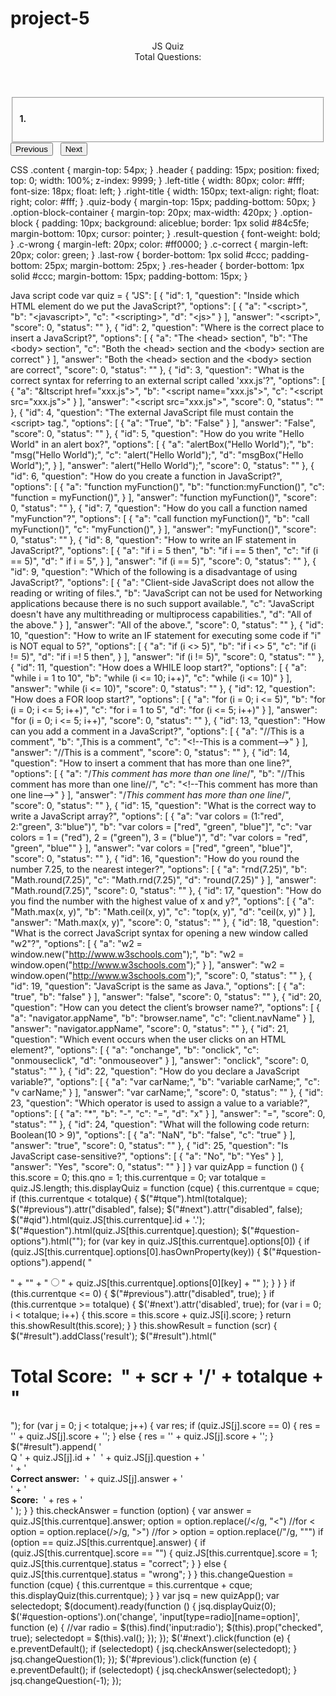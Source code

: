 # project-5
<!DOCTYPE html>
<html lang="en">
<head>
<meta charset="UTF-8">
<meta http-equiv="X-UA-Compatible" content="IE=edge">
<meta name="viewport" content="width=device-width, initial-scale=1.0">
<title>Javascript Quiz</title>
<link rel="stylesheet" href="style.css">
<link rel="stylesheet" href="https://cdnjs.cloudflare.com/ajax/libs/font-awesome/4.7.0/css/font-awesome.css">
<link rel="stylesheet" href="https://cdnjs.cloudflare.com/ajax/libs/twitter-bootstrap/4.0.0-alpha.6/css/bootstrap.min.css">
</head>
<body>
<header class="header bg-primary">
<div class="left-title">JS Quiz</div>
<div class="right-title">Total Questions: <span id="tque"></span></div>
<div class="clearfix"></div>
</header>
<div class="content">
<div class="container-fluid">
<div class="row">
<div class="col-sm-12">
<div id="result" class="quiz-body">
<form name="quizForm" onSubmit="">
<fieldset class="form-group">
<h4><span id="qid">1.</span> <span id="question"></span></h4>
<div class="option-block-container" id="question-options">
</div> <!-- End of option block -->
</fieldset>
<button name="previous" id="previous" class="btn btn-success">Previous</button>
&nbsp;
<button name="next" id="next" class="btn btn-success">Next</button>
</form>
</div>
</div> <!-- End of col-sm-12 -->
</div> <!-- End of row -->
</div> <!-- ENd of container fluid -->
</div> <!-- End of content -->
<script src="https://cdnjs.cloudflare.com/ajax/libs/jquery/3.1.1/jquery.min.js"></script>
<script src="https://cdnjs.cloudflare.com/ajax/libs/twitter-bootstrap/4.0.0-alpha.6/js/bootstrap.min.js"></script>
<script src="script.js"></script>
</body>
</html>

CSS
.content {
    margin-top: 54px;
    }
    .header {
    padding: 15px;
    position: fixed;
    top: 0;
    width: 100%;
    z-index: 9999;
    }
    .left-title {
    width: 80px;
    color: #fff;
    font-size: 18px;
    float: left;
    }
    .right-title {
    width: 150px;
    text-align: right;
    float: right;
    color: #fff;
    }
    .quiz-body {
    margin-top: 15px;
    padding-bottom: 50px;
    }
    .option-block-container {
    margin-top: 20px;
    max-width: 420px;
    }
    .option-block {
    padding: 10px;
    background: aliceblue;
    border: 1px solid #84c5fe;
    margin-bottom: 10px;
    cursor: pointer;
    }
    .result-question {
    font-weight: bold;
    }
    .c-wrong {
    margin-left: 20px;
    color: #ff0000;
    }
    .c-correct {
    margin-left: 20px;
    color: green;
    }
    .last-row {
    border-bottom: 1px solid #ccc;
    padding-bottom: 25px;
    margin-bottom: 25px;
    }
    .res-header {
    border-bottom: 1px solid #ccc;
    margin-bottom: 15px;
    padding-bottom: 15px;
    }
    

Java script code
var quiz = {
    "JS": [
    {
    "id": 1,
    "question": "Inside which HTML element do we put the JavaScript?",
    "options": [
    {
    "a": "&lt;script&gt;",
    "b": "&lt;javascript&gt;",
    "c": "&lt;scripting&gt;",
    "d": "&lt;js&gt;"
    }
    ],
    "answer": "&lt;script&gt;",
    "score": 0,
    "status": ""
    },
    {
    "id": 2,
    "question": "Where is the correct place to insert a JavaScript?",
    "options": [
    {
    "a": "The &lt;head&gt; section",
    "b": "The &lt;body&gt; section",
    "c": "Both the &lt;head&gt; section and the &lt;body&gt; section are correct"
    }
    ],
    "answer": "Both the &lt;head&gt; section and the &lt;body&gt; section are correct",
    "score": 0,
    "status": ""
    },
    {
    "id": 3,
    "question": "What is the correct syntax for referring to an external script called 'xxx.js'?",
    "options": [
    {
    "a": "&ltscript href=&quot;xxx.js&quot;>",
    "b": "&lt;script name=&quot;xxx.js&quot;&gt;",
    "c": "&lt;script src=&quot;xxx.js&quot;&gt;"
    }
    ],
    "answer": "&lt;script src=&quot;xxx.js&quot;&gt;",
    "score": 0,
    "status": ""
    },
    {
    "id": 4,
    "question": "The external JavaScript file must contain the &lt;script&gt; tag.",
    "options": [
    {
    "a": "True",
    "b": "False"
    }
    ],
    "answer": "False",
    "score": 0,
    "status": ""
    },
    {
    "id": 5,
    "question": "How do you write &quot;Hello World&quot; in an alert box?",
    "options": [
    {
    "a": "alertBox(&quot;Hello World&quot;);",
    "b": "msg(&quot;Hello World&quot;);",
    "c": "alert(&quot;Hello World&quot;);",
    "d": "msgBox(&quot;Hello World&quot;);",
    }
    ],
    "answer": "alert(&quot;Hello World&quot;);",
    "score": 0,
    "status": ""
    },
    {
    "id": 6,
    "question": "How do you create a function in JavaScript?",
    "options": [
    {
    "a": "function myFunction()",
    "b": "function:myFunction()",
    "c": "function = myFunction()",
    }
    ],
    "answer": "function myFunction()",
    "score": 0,
    "status": ""
    },
    {
    "id": 7,
    "question": "How do you call a function named &quot;myFunction&quot;?",
    "options": [
    {
    "a": "call function myFunction()",
    "b": "call myFunction()",
    "c": "myFunction()",
    }
    ],
    "answer": "myFunction()",
    "score": 0,
    "status": ""
    },
    {
    "id": 8,
    "question": "How to write an IF statement in JavaScript?",
    "options": [
    {
    "a": "if i = 5 then",
    "b": "if i == 5 then",
    "c": "if (i == 5)",
    "d": " if i = 5",
    }
    ],
    "answer": "if (i == 5)",
    "score": 0,
    "status": ""
    },
    {
    "id": 9,
    "question": "Which of the following is a disadvantage of using JavaScript?",
    "options": [
    {
    "a": "Client-side JavaScript does not allow the reading or writing of files.",
    "b": "JavaScript can not be used for Networking applications because there is no such support available.",
    "c": "JavaScript doesn't have any multithreading or multiprocess capabilities.",
    "d": "All of the above."
    }
    ],
    "answer": "All of the above.",
    "score": 0,
    "status": ""
    },
    {
    "id": 10,
    "question": "How to write an IF statement for executing some code if &quot;i&quot; is NOT equal to 5?",
    "options": [
    {
    "a": "if (i <> 5)",
    "b": "if i <> 5",
    "c": "if (i != 5)",
    "d": "if i =! 5 then",
    }
    ],
    "answer": "if (i != 5)",
    "score": 0,
    "status": ""
    },
    {
    "id": 11,
    "question": "How does a WHILE loop start?",
    "options": [
    {
    "a": "while i = 1 to 10",
    "b": "while (i &lt;= 10; i++)",
    "c": "while (i &lt;= 10)"
    }
    ],
    "answer": "while (i &lt;= 10)",
    "score": 0,
    "status": ""
    },
    {
    "id": 12,
    "question": "How does a FOR loop start?",
    "options": [
    {
    "a": "for (i = 0; i &lt;= 5)",
    "b": "for (i = 0; i &lt;= 5; i++)",
    "c": "for i = 1 to 5",
    "d": "for (i &lt;= 5; i++)"
    }
    ],
    "answer": "for (i = 0; i &lt;= 5; i++)",
    "score": 0,
    "status": ""
    },
    {
    "id": 13,
    "question": "How can you add a comment in a JavaScript?",
    "options": [
    {
    "a": "//This is a comment",
    "b": "&sbquo;This is a comment",
    "c": "&lt;!--This is a comment--&gt;"
    }
    ],
    "answer": "//This is a comment",
    "score": 0,
    "status": ""
    },
    {
    "id": 14,
    "question": "How to insert a comment that has more than one line?",
    "options": [
    {
    "a": "/*This comment has more than one line*/",
    "b": "//This comment has more than one line//",
    "c": "&lt;!--This comment has more than one line--&gt;"
    }
    ],
    "answer": "/*This comment has more than one line*/",
    "score": 0,
    "status": ""
    },
    {
    "id": 15,
    "question": "What is the correct way to write a JavaScript array?",
    "options": [
    {
    "a": "var colors = (1:&quot;red&quot;, 2:&quot;green&quot;, 3:&quot;blue&quot;)",
    "b": "var colors = [&quot;red&quot;, &quot;green&quot;, &quot;blue&quot;]",
    "c": "var colors = 1 = (&quot;red&quot;), 2 = (&quot;green&quot;), 3 = (&quot;blue&quot;)",
    "d": "var colors = &quot;red&quot;, &quot;green&quot;, &quot;blue&quot;"
    }
    ],
    "answer": "var colors = [&quot;red&quot;, &quot;green&quot;, &quot;blue&quot;]",
    "score": 0,
    "status": ""
    },
    {
    "id": 16,
    "question": "How do you round the number 7.25, to the nearest integer?",
    "options": [
    {
    "a": "rnd(7.25)",
    "b": "Math.round(7.25)",
    "c": "Math.rnd(7.25)",
    "d": "round(7.25)"
    }
    ],
    "answer": "Math.round(7.25)",
    "score": 0,
    "status": ""
    },
    {
    "id": 17,
    "question": "How do you find the number with the highest value of x and y?",
    "options": [
    {
    "a": "Math.max(x, y)",
    "b": "Math.ceil(x, y)",
    "c": "top(x, y)",
    "d": "ceil(x, y)"
    }
    ],
    "answer": "Math.max(x, y)",
    "score": 0,
    "status": ""
    },
    {
    "id": 18,
    "question": "What is the correct JavaScript syntax for opening a new window called &quot;w2&quot;?",
    "options": [
    {
    "a": "w2 = window.new(&quot;http://www.w3schools.com&quot;);",
    "b": "w2 = window.open(&quot;http://www.w3schools.com&quot;);"
    }
    ],
    "answer": "w2 = window.open(&quot;http://www.w3schools.com&quot;);",
    "score": 0,
    "status": ""
    },
    {
    "id": 19,
    "question": "JavaScript is the same as Java.",
    "options": [
    {
    "a": "true",
    "b": "false"
    }
    ],
    "answer": "false",
    "score": 0,
    "status": ""
    },
    {
    "id": 20,
    "question": "How can you detect the client&rsquo;s browser name?",
    "options": [
    {
    "a": "navigator.appName",
    "b": "browser.name",
    "c": "client.navName"
    }
    ],
    "answer": "navigator.appName",
    "score": 0,
    "status": ""
    },
    {
    "id": 21,
    "question": "Which event occurs when the user clicks on an HTML element?",
    "options": [
    {
    "a": "onchange",
    "b": "onclick",
    "c": "onmouseclick",
    "d": "onmouseover"
    }
    ],
    "answer": "onclick",
    "score": 0,
    "status": ""
    },
    {
    "id": 22,
    "question": "How do you declare a JavaScript variable?",
    "options": [
    {
    "a": "var carName;",
    "b": "variable carName;",
    "c": "v carName;"
    }
    ],
    "answer": "var carName;",
    "score": 0,
    "status": ""
    },
    {
    "id": 23,
    "question": "Which operator is used to assign a value to a variable?",
    "options": [
    {
    "a": "*",
    "b": "-",
    "c": "=",
    "d": "x"
    }
    ],
    "answer": "=",
    "score": 0,
    "status": ""
    },
    {
    "id": 24,
    "question": "What will the following code return: Boolean(10 &gt; 9)",
    "options": [
    {
    "a": "NaN",
    "b": "false",
    "c": "true"
    }
    ],
    "answer": "true",
    "score": 0,
    "status": ""
    },
    {
    "id": 25,
    "question": "Is JavaScript case-sensitive?",
    "options": [
    {
    "a": "No",
    "b": "Yes"
    }
    ],
    "answer": "Yes",
    "score": 0,
    "status": ""
    }
    ]
    }
    var quizApp = function () {
    this.score = 0;
    this.qno = 1;
    this.currentque = 0;
    var totalque = quiz.JS.length;
    this.displayQuiz = function (cque) {
    this.currentque = cque;
    if (this.currentque < totalque) {
    $("#tque").html(totalque);
    $("#previous").attr("disabled", false);
    $("#next").attr("disabled", false);
    $("#qid").html(quiz.JS[this.currentque].id + '.');
    $("#question").html(quiz.JS[this.currentque].question);
    $("#question-options").html("");
    for (var key in quiz.JS[this.currentque].options[0]) {
    if (quiz.JS[this.currentque].options[0].hasOwnProperty(key)) {
    $("#question-options").append(
    "<div class='form-check option-block'>" +
    "<label class='form-check-label'>" +
    "<input type='radio' class='form-check-input' name='option' id='q" + key + "' value='" + quiz.JS[this.currentque].options[0][key] + "'><span id='optionval'>" +
    quiz.JS[this.currentque].options[0][key] +
    "</span></label>"
    );
    }
    }
    }
    if (this.currentque <= 0) {
    $("#previous").attr("disabled", true);
    }
    if (this.currentque >= totalque) {
    $('#next').attr('disabled', true);
    for (var i = 0; i < totalque; i++) {
    this.score = this.score + quiz.JS[i].score;
    }
    return this.showResult(this.score);
    }
    }
    this.showResult = function (scr) {
    $("#result").addClass('result');
    $("#result").html("<h1 class='res-header'>Total Score: &nbsp;" + scr + '/' + totalque + "</h1>");
    for (var j = 0; j < totalque; j++) {
    var res;
    if (quiz.JS[j].score == 0) {
    res = '<span class="wrong">' + quiz.JS[j].score + '</span><i class="fa fa-remove c-wrong"></i>';
    } else {
    res = '<span class="correct">' + quiz.JS[j].score + '</span><i class="fa fa-check c-correct"></i>';
    }
    $("#result").append(
    '<div class="result-question"><span>Q ' + quiz.JS[j].id + '</span> &nbsp;' + quiz.JS[j].question + '</div>' +
    '<div><b>Correct answer:</b> &nbsp;' + quiz.JS[j].answer + '</div>' +
    '<div class="last-row"><b>Score:</b> &nbsp;' + res +
    '</div>'
    );
    }
    }
    this.checkAnswer = function (option) {
    var answer = quiz.JS[this.currentque].answer;
    option = option.replace(/</g, "&lt;") //for <
    option = option.replace(/>/g, "&gt;") //for >
    option = option.replace(/"/g, "&quot;")
    if (option == quiz.JS[this.currentque].answer) {
    if (quiz.JS[this.currentque].score == "") {
    quiz.JS[this.currentque].score = 1;
    quiz.JS[this.currentque].status = "correct";
    }
    } else {
    quiz.JS[this.currentque].status = "wrong";
    }
    }
    this.changeQuestion = function (cque) {
    this.currentque = this.currentque + cque;
    this.displayQuiz(this.currentque);
    }
    }
    var jsq = new quizApp();
    var selectedopt;
    $(document).ready(function () {
    jsq.displayQuiz(0);
    $('#question-options').on('change', 'input[type=radio][name=option]', function (e) {
    //var radio = $(this).find('input:radio');
    $(this).prop("checked", true);
    selectedopt = $(this).val();
    });
    });
    $('#next').click(function (e) {
    e.preventDefault();
    if (selectedopt) {
    jsq.checkAnswer(selectedopt);
    }
    jsq.changeQuestion(1);
    });
    $('#previous').click(function (e) {
    e.preventDefault();
    if (selectedopt) {
    jsq.checkAnswer(selectedopt);
    }
    jsq.changeQuestion(-1);
    });
